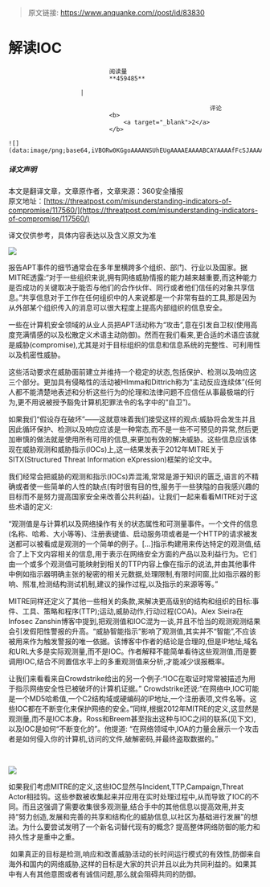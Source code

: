 > 原文链接: https://www.anquanke.com//post/id/83830 


# 解读IOC


                                阅读量   
                                **459485**
                            
                        |
                        
                                                            评论
                                <b>
                                    <a target="_blank">2</a>
                                </b>
                                                                                                                                    ![](data:image/png;base64,iVBORw0KGgoAAAANSUhEUgAAAAEAAAABCAYAAAAfFcSJAAAAAXNSR0IArs4c6QAAAARnQU1BAACxjwv8YQUAAAAJcEhZcwAADsQAAA7EAZUrDhsAAAANSURBVBhXYzh8+PB/AAffA0nNPuCLAAAAAElFTkSuQmCC)
                                                                                            



##### 译文声明

本文是翻译文章，文章原作者，文章来源：360安全播报
                                <br>原文地址：[https://threatpost.com/misunderstanding-indicators-of-compromise/117560/](https://threatpost.com/misunderstanding-indicators-of-compromise/117560/)

译文仅供参考，具体内容表达以及含义原文为准

[![](https://p4.ssl.qhimg.com/t01f9b025833dd07438.jpg)](https://p4.ssl.qhimg.com/t01f9b025833dd07438.jpg)

报告APT事件的细节通常会在多年里横跨多个组织、部门、行业以及国家。据MITRE透露:“对于一些组织来说,拥有网络威胁情报的能力越来越重要,而这种能力是否成功的关键取决于能否与他们的合作伙伴、同行或者他们信任的对象共享信息。”共享信息对于工作在任何组织中的人来说都是一个非常有益的工具,那是因为从外部某个组织传入的消息可以很大程度上提高内部组织的信息安全。

一些在计算机安全领域的从业人员把APT活动称为“攻击”,意在引发自卫权(使用高度充满情感的以及松散定义术语主动防御)。然而在我们看来,更合适的术语应该就是威胁(compromise),尤其是对于目标组织的信息和信息系统的完整性、可利用性以及机密性威胁。

这些活动要求在威胁面前建立并维持一个稳定的状态,包括保护、检测以及响应这三个部分。更加具有侵略性的活动被HImma和Dittrich称为“主动反应连续体”(任何人都不能清楚地表述和分析这些行为的伦理和法律问题不应信任从事最极端的行为,更不用说被授予豁免计算机犯罪法令的名字中的“自卫”)。

如果我们“假设存在破坏”——这就意味着我们接受这样的观点:威胁将会发生并且因此循环保护、检测以及响应应该是一种常态,而不是一些不可预见的异常,然后更加审慎的做法就是使用所有可用的信息,来更加有效的解决威胁。这些信息应该体现在威胁观测和威胁指示(IOCs)上,这一结果发表于2012年MITRE关于SITX(Structured Threat Information eXpression)框架的论文中。

我们经常会把威胁的观测和指示(IOCs)弄混淆,常常是源于知识的匮乏,语言的不精确或者使一些简单的人性的缺点(有时很有目的性,服务于一些狭隘的自我感兴趣的目标而不是努力提高国家安全来改善公共利益)。让我们一起来看看MITRE对于这些术语的定义:

“观测值是与计算机以及网络操作有关的状态属性和可测量事件。一个文件的信息(名称、哈希、大小等等)、注册表键值、启动服务项或者是一个HTTP的请求被发送都可以被看成是观测的一个简单的例子。[…]指示构建用来传达特定的观测值,结合了上下文内容相关的信息,用于表示在网络安全方面的产品以及利益行为。它们由一个或多个观测值可能映射到相关的TTP内容上像在指示的说法,并由其他事件中例如指示器明确主张的秘密的相关元数据,处理限制,有限时间窗,比如指示器的影响、照准,检测结构测试机制,建议的操作过程,以及指示的来源等等。”

MITRE同样还定义了其他一些相关的条款,来解决更高级别的结构和组织的目标:事件、工具、策略和程序(TTP);运动,威胁动作,行动过程(COA)。Alex Sieira在Infosec Zanshin博客中提到,把观测值和IOC混为一谈,并且不恰当的观测观测结果会引发假阳性警报的升高。“威胁智能指示”影响了观测值,其实并不“智能”,不应该被用来作为触发警报的唯一依据。该博客中作者的结论是合理的,但是IP地址,域名和URL大多是实际观测量,而不是IOC。作者解释不能简单看待这些观测值,而是要调用IOC,结合不同置信水平上的多重观测值来分析,才能减少误报概率。

让我们来看看来自Crowdstrike给出的另一个例子:“IOC在取证时常常被描述为用于指示网络安全性已被破坏的计算机证据。” Crowdstrike还说:“在网络中,IOC可能是一个MD5哈希值,一个C2结构域或硬编码的IP地址,一个注册表项,文件名等。这些IOC都在不断变化来保护网络的安全。”同样,根据2012年MITRE的定义,这显然是观测量,而不是IOC本身。Ross和Breem甚至指出这种与IOC之间的联系(见下文),以及IOC是如何“不断变化的”。他提道: “在网络领域中,IOA的力量会展示一个攻击者是如何侵入你的计算机,访问的文件,破解密码,并最终盗取数据的。”

 

[![](https://p0.ssl.qhimg.com/t01f5a66c72bfbdf5a2.png)](https://p0.ssl.qhimg.com/t01f5a66c72bfbdf5a2.png)

如果我们考虑MITRE的定义,这些IOC显然与Incident,TTP,Campaign,Threat Actor相挂钩。这些参数被收集起来并应用在实时处理过程中,从而导致了IOC的不同。而且这强调了需要收集很多观测量,结合手中的其他信息以提高效用,并支持“努力创造,发展和完善的共享和结构化的威胁信息,以社区为基础进行发展”的想法。为什么要尝试发明了一个新名词替代现有的概念? 提高整体网络防御的能力和持久性才是重中之重。

 如果真正的目标是检测,响应和改善威胁活动的长时间运行模式的有效性,防御来自海外和国内的网络威胁,这样的目标是大家的共识并且以此为共同利益的。如果其中有人有其他意图或者有诚信问题,那么就会阻碍共同的防御。
